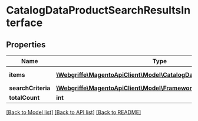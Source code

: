 # CatalogDataProductSearchResultsInterface

## Properties
Name | Type | Description | Notes
------------ | ------------- | ------------- | -------------
**items** | [**\Webgriffe\MagentoApiClient\Model\CatalogDataProductInterface[]**](CatalogDataProductInterface.md) | Attributes list. | 
**searchCriteria** | [**\Webgriffe\MagentoApiClient\Model\FrameworkSearchCriteriaInterface**](FrameworkSearchCriteriaInterface.md) |  | 
**totalCount** | **int** | Total count. | 

[[Back to Model list]](../README.md#documentation-for-models) [[Back to API list]](../README.md#documentation-for-api-endpoints) [[Back to README]](../README.md)


